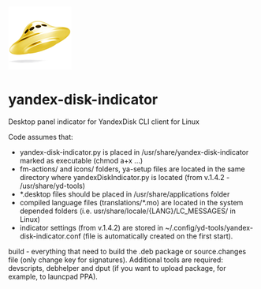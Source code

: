 ﻿### **![yandex-disk-indicator](https://github.com/slytomcat/yandex-disk-indicator/blob/master/icons/yd-128.png)**
# yandex-disk-indicator
Desktop panel indicator for YandexDisk CLI client for Linux

Code assumes that:
- yandex-disk-indicator.py is placed in /usr/share/yandex-disk-indicator marked as executable (chmod a+x ...)
- fm-actions/ and icons/ folders, ya-setup files are located in the same directory where yandexDiskIndicator.py is located (from v.1.4.2 - /usr/share/yd-tools)
- *.desktop files should be placed in /usr/share/applications folder
- compiled language files (translations/*.mo) are located in the system depended folders (i.e. usr/share/locale/{LANG}/LC_MESSAGES/ in Linux)
- indicator settings (from v.1.4.2) are stored in ~/.config/yd-tools/yandex-disk-indicator.conf (file is automatically created on the first start).

build - everything that need to build the .deb package or source.changes file (only change key for signatures). Additional tools are required: devscripts, debhelper and dput (if you want to upload package, for example, to launcpad PPA).
